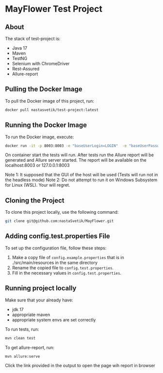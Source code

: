 # MayFlower Test Project

## About
The stack of test-project is:
- Java 17
- Maven
- TestNG
- Selenium with ChromeDriver
- Rest-Assured
- Allure-report

## Pulling the Docker Image
To pull the Docker image of this project, run:

```bash
docker pull nastasvetik/test-project:latest
```

## Running the Docker Image
To run the Docker image, execute:

```bash
docker run -it -p 8003:8003 -e "baseUserLogin=LOGIN"  -e "baseUserPassword=PASSWORD"  --name CONTAINER_NAME flower
```
On container start the tests will run.
After tests run the Allure report will be generated and Allure server started.
The report will be available on the localhost:8003 or 127.0.0.1:8003

Note 1: It supposed that the GUI of the host will be used (Tests will run not in the headless mode)
Note 2: Do not attempt to run it on Windows Subsystem for Linux (WSL). Your will regret.

## Cloning the Project
To clone this project locally, use the following command:

```bash
git clone git@github.com:nastaSvetik/MayFlower.git
```

## Adding config.test.properties File
To set up the configuration file, follow these steps:
1. Make a copy file of `config.example.properties` that is in ./src/main/resources in the same directory
2. Rename the copied file to `config.test.properties`.
3. Fill in the necessary values in `config.test.properties`. 
## Running project locally
Make sure that your already have:
- jdk 17
- appropriate maven
- appropriate system envs are set correctly

To run tests, run:

```bash
mvn clean test
```
To get allure-report, run:
```bash
mvn allure:serve
```
Click the link provided in the output to open the page wih report in browser